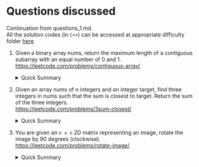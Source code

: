 # Questions discussed

Continuation from questions_1.md.  
All the solution codes (in `C++`) can be accessed at appropriate difficulty folder [here](https://github.com/anuragtomer/practice_coding/tree/master/leetcode)

1. Given a binary array nums, return the maximum length of a contiguous subarray with an equal number of 0 and 1.  
<https://leetcode.com/problems/contiguous-array/>  
    <details>
    <summary>Quick Summary</summary>

    - Create a hash that maps each sum to the first index that sum was seen.
    - For each incoming 0, decrease your sum, and for each incoming 1, increase your sum.
    - For each sum, check if you've seen this previously. If so, calculate the max length from current index to first time this sum was seen.
    - If this is a new sum, save it in hash.
    - Idea is, if we reached at some sum x, and after few ups and down, I again see x, that means
    </details>

2. Given an array nums of n integers and an integer target, find three integers in nums such that the sum is closest to target. Return the sum of the three integers.  
<https://leetcode.com/problems/3sum-closest/>  
    <details>
    <summary>Quick Summary</summary>

    - Sort the input.
    - Run a loop for each element, `nums[i]`.
    - Run `j` loop from beginning, `k` loop from end.
    - Search closest triplets of `nums[i] + nums[j] + nums[k]` to `target`.
    - If its not the closest, but the `sum` is smaller than `target`, we need higher number, increment `j`
    - Else if the sum is more than the `target`, we need a smaller number, decrement `k`.
    - Return the closest.
    </details>

3. You are given an `n x n` 2D matrix representing an image, rotate the image by 90 degrees (clockwise).  
<https://leetcode.com/problems/rotate-image/>  
    <details>
    <summary>Quick Summary</summary>

    - Flip the image upside down.
    - Transpose the image about diagonal.
    </details>

